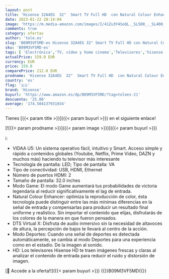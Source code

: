 ```yaml
---
layout: post
title: 'Hisense 32A4EG  32"  Smart TV Full HD  con Natural Colour Enhancer  DTS Virtual X  VIDAA U5  Youtube  Netflix  HDMI  WiFi  NUEVO 2021 '
date: 2023-01-22 20:14:04
image: 'https://m.media-amazon.com/images/I/41Zu3Y4SoQL._SL500_._SL400_.jpg'
comments: true
category: ofertas
author: 'tole.es'
slug: 'B09M3VF5MD-es Hisense 32A4EG 32" Smart TV Full HD con Natural Colour...'
sku: 'B09M3VF5MD-es'
tags: [ 'Electrónica','TV, vídeo y home cinema','Televisores','hisense','smart','tv','🇪🇸', ]
actualPrice: 159.0 EUR
currency: EUR
price: 159.0
comparePrice: 212.0 EUR
prodname: 'Hisense 32A4EG  32"  Smart TV Full HD  con Natural Colour Enhancer  DTS Virtual X  VIDAA U5  Youtube  Netflix  HDMI  WiFi  NUEVO 2021 '
country: 'es'
flag: '🇪🇸'
brand: 'Hisense'
buyurl: 'https://www.amazon.es/dp/B09M3VF5MD/?tag=tolees-21'
descuento: '25.00'
average: '174.504137931034'
---
```


Tienes [{{< param title >}}]({{< param buyurl >}}) en el siguiente enlace!

[![{{< param prodname >}}]({{< param image >}})]({{< param buyurl >}})

ℹ️:

- VIDAA U5: Un sistema operativo fácil, intuitivo y Smart. Acceso simple y rápido a contenidos globales (Youtube, Netflix, Prime Video, DAZN y muchos más) haciendo tu televisor más interesante
- Tecnología de pantalla: LED; Tipo de pantalla: VA
- Tipo de conectividad: USB, HDMI, Ethernet
- Número de puertos HDMI: 2
- Tamaño de pantalla: 32.0 inches
- Modo Game: El modo Game aumentará tus probabilidades de victoria legendaria al reducir significativamente el lag de entrada.
- Natural Colour Enhancer: optimiza la reproducción de color, ésta tecnología puede distinguir entre las más mínimas diferencias en la señal de entrada y compensarlas para producir un resultado final uniforme y realístico. Sin importar el contenido que elijas, disfrutarás de los colores de la manera en que fueron pensados.
- DTS Virtual X: Disfruta de audio inmersivo sin la necesidad de altavoces de altura, la percepción de bajos te llevará al centro de la acción.
- Modo Deportes: Cuando una señal de deportes es detectada automáticamente, se cambia al modo Deportes para una experiencia como en el estadio. De la imagen al sonido.
- HD: Los televisores Hisense HD te traen imágenes frescas y claras al analizar el contenido de entrada para reducir el ruido y distorsión de imagen.

[🛒 Accede a la oferta!!]({{< param buyurl >}})
{{<world>}}B09M3VF5MD{{</world>}}
